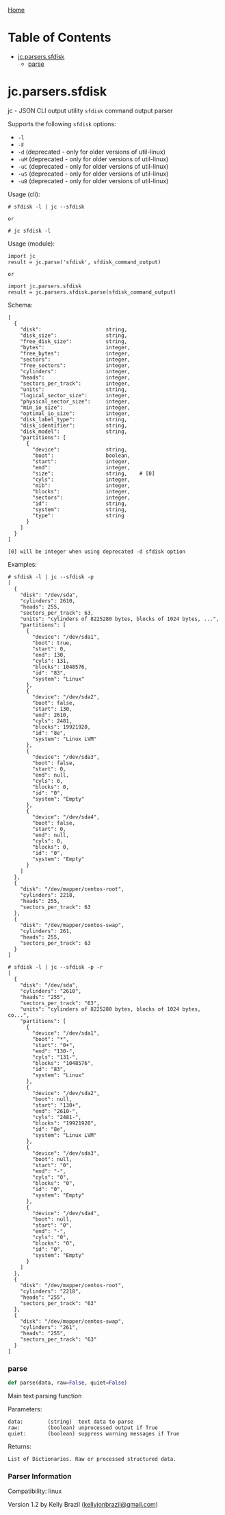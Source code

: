 [Home](https://kellyjonbrazil.github.io/jc/)
# Table of Contents

* [jc.parsers.sfdisk](#jc.parsers.sfdisk)
  * [parse](#jc.parsers.sfdisk.parse)

<a id="jc.parsers.sfdisk"></a>

# jc.parsers.sfdisk

jc - JSON CLI output utility `sfdisk` command output parser

Supports the following `sfdisk` options:
- `-l`
- `-F`
- `-d`   (deprecated - only for older versions of util-linux)
- `-uM`  (deprecated - only for older versions of util-linux)
- `-uC`  (deprecated - only for older versions of util-linux)
- `-uS`  (deprecated - only for older versions of util-linux)
- `-uB`  (deprecated - only for older versions of util-linux)

Usage (cli):

    # sfdisk -l | jc --sfdisk

    or

    # jc sfdisk -l

Usage (module):

    import jc
    result = jc.parse('sfdisk', sfdisk_command_output)

    or

    import jc.parsers.sfdisk
    result = jc.parsers.sfdisk.parse(sfdisk_command_output)

Schema:

    [
      {
        "disk":                     string,
        "disk_size":                string,
        "free_disk_size":           string,
        "bytes":                    integer,
        "free_bytes":               integer,
        "sectors":                  integer,
        "free_sectors":             integer,
        "cylinders":                integer,
        "heads":                    integer,
        "sectors_per_track":        integer,
        "units":                    string,
        "logical_sector_size":      integer,
        "physical_sector_size":     integer,
        "min_io_size":              integer,
        "optimal_io_size":          integer,
        "disk_label_type":          string,
        "disk_identifier":          string,
        "disk_model":               string,
        "partitions": [
          {
            "device":               string,
            "boot":                 boolean,
            "start":                integer,
            "end":                  integer,
            "size":                 string,    # [0]
            "cyls":                 integer,
            "mib":                  integer,
            "blocks":               integer,
            "sectors":              integer,
            "id":                   string,
            "system":               string,
            "type":                 string
          }
        ]
      }
    ]

    [0] will be integer when using deprecated -d sfdisk option

Examples:

    # sfdisk -l | jc --sfdisk -p
    [
      {
        "disk": "/dev/sda",
        "cylinders": 2610,
        "heads": 255,
        "sectors_per_track": 63,
        "units": "cylinders of 8225280 bytes, blocks of 1024 bytes, ...",
        "partitions": [
          {
            "device": "/dev/sda1",
            "boot": true,
            "start": 0,
            "end": 130,
            "cyls": 131,
            "blocks": 1048576,
            "id": "83",
            "system": "Linux"
          },
          {
            "device": "/dev/sda2",
            "boot": false,
            "start": 130,
            "end": 2610,
            "cyls": 2481,
            "blocks": 19921920,
            "id": "8e",
            "system": "Linux LVM"
          },
          {
            "device": "/dev/sda3",
            "boot": false,
            "start": 0,
            "end": null,
            "cyls": 0,
            "blocks": 0,
            "id": "0",
            "system": "Empty"
          },
          {
            "device": "/dev/sda4",
            "boot": false,
            "start": 0,
            "end": null,
            "cyls": 0,
            "blocks": 0,
            "id": "0",
            "system": "Empty"
          }
        ]
      },
      {
        "disk": "/dev/mapper/centos-root",
        "cylinders": 2218,
        "heads": 255,
        "sectors_per_track": 63
      },
      {
        "disk": "/dev/mapper/centos-swap",
        "cylinders": 261,
        "heads": 255,
        "sectors_per_track": 63
      }
    ]

    # sfdisk -l | jc --sfdisk -p -r
    [
      {
        "disk": "/dev/sda",
        "cylinders": "2610",
        "heads": "255",
        "sectors_per_track": "63",
        "units": "cylinders of 8225280 bytes, blocks of 1024 bytes, co...",
        "partitions": [
          {
            "device": "/dev/sda1",
            "boot": "*",
            "start": "0+",
            "end": "130-",
            "cyls": "131-",
            "blocks": "1048576",
            "id": "83",
            "system": "Linux"
          },
          {
            "device": "/dev/sda2",
            "boot": null,
            "start": "130+",
            "end": "2610-",
            "cyls": "2481-",
            "blocks": "19921920",
            "id": "8e",
            "system": "Linux LVM"
          },
          {
            "device": "/dev/sda3",
            "boot": null,
            "start": "0",
            "end": "-",
            "cyls": "0",
            "blocks": "0",
            "id": "0",
            "system": "Empty"
          },
          {
            "device": "/dev/sda4",
            "boot": null,
            "start": "0",
            "end": "-",
            "cyls": "0",
            "blocks": "0",
            "id": "0",
            "system": "Empty"
          }
        ]
      },
      {
        "disk": "/dev/mapper/centos-root",
        "cylinders": "2218",
        "heads": "255",
        "sectors_per_track": "63"
      },
      {
        "disk": "/dev/mapper/centos-swap",
        "cylinders": "261",
        "heads": "255",
        "sectors_per_track": "63"
      }
    ]

<a id="jc.parsers.sfdisk.parse"></a>

### parse

```python
def parse(data, raw=False, quiet=False)
```

Main text parsing function

Parameters:

    data:        (string)  text data to parse
    raw:         (boolean) unprocessed output if True
    quiet:       (boolean) suppress warning messages if True

Returns:

    List of Dictionaries. Raw or processed structured data.

### Parser Information
Compatibility:  linux

Version 1.2 by Kelly Brazil (kellyjonbrazil@gmail.com)

